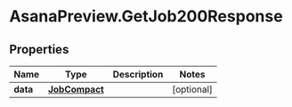 # AsanaPreview.GetJob200Response

## Properties

Name | Type | Description | Notes
------------ | ------------- | ------------- | -------------
**data** | [**JobCompact**](JobCompact.md) |  | [optional] 


